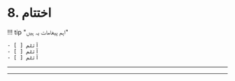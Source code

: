 <!--
CO_OP_TRANSLATOR_METADATA:
{
  "original_hash": "ef7f514ede16a170411752b56bedaa5a",
  "translation_date": "2025-09-24T12:06:35+00:00",
  "source_file": "workshop/docs/instructions/7-Wrap-up.md",
  "language_code": "ur"
}
-->
# 8. اختتام

!!! tip "اہم پیغامات یہ ہیں"

    - [ ] آئٹم
    - [ ] آئٹم
    - [ ] آئٹم

---

---

